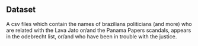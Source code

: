 ## Dataset

A csv files which contain the names of brazilians politicians (and more) who are related with the Lava Jato or/and the Panama Papers scandals, appears in the odebrecht list, or/and who have been in trouble with the justice.
